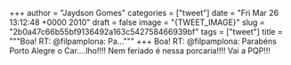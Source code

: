 
+++
author = "Jaydson Gomes"
categories = ["tweet"]
date = "Fri Mar 26 13:12:48 +0000 2010"
draft = false
image = "{TWEET_IMAGE}"
slug = "2b0a47c66b55bf9136492a163c542758466939bf"
tags = ["tweet"]
title = """Boa! RT: @filpamplona: Pa..."""
+++
Boa! RT: @filpamplona: Parabéns Porto Alegre o Car....lho!!!! Nem feriado é nessa porcaria!!!! Vai a PQP!!!
